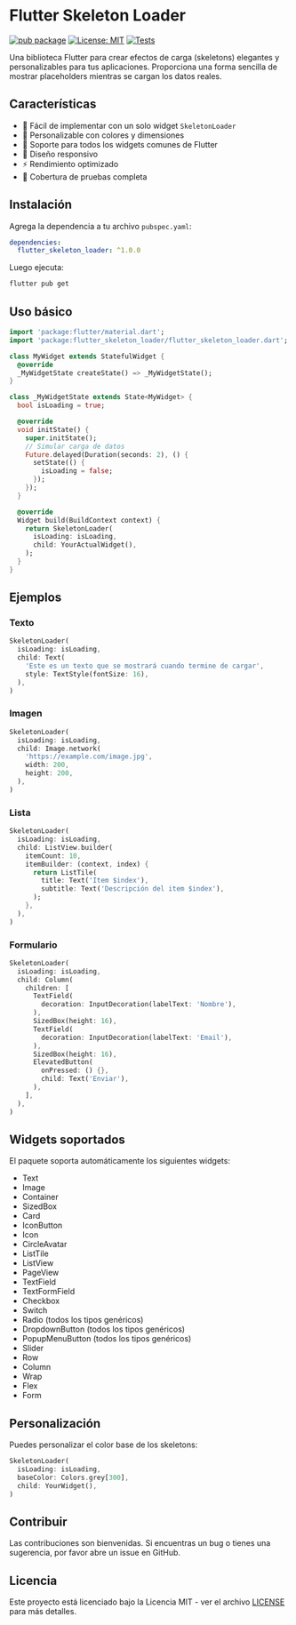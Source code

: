 # Flutter Skeleton Loader

[![pub package](https://img.shields.io/pub/v/flutter_skeleton_loader.svg)](https://pub.dev/packages/flutter_skeleton_loader)
[![License: MIT](https://img.shields.io/badge/License-MIT-yellow.svg)](https://opensource.org/licenses/MIT)
[![Tests](https://github.com/idam/flutter_skeleton_loader/actions/workflows/tests.yml/badge.svg)](https://github.com/idam/flutter_skeleton_loader/actions/workflows/tests.yml)


Una biblioteca Flutter para crear efectos de carga (skeletons) elegantes y personalizables para tus aplicaciones. Proporciona una forma sencilla de mostrar placeholders mientras se cargan los datos reales.

## Características

- 🚀 Fácil de implementar con un solo widget `SkeletonLoader`
- 🎨 Personalizable con colores y dimensiones
- 🔄 Soporte para todos los widgets comunes de Flutter
- 📱 Diseño responsivo
- ⚡ Rendimiento optimizado
- 🧪 Cobertura de pruebas completa

## Instalación

Agrega la dependencia a tu archivo `pubspec.yaml`:

```yaml
dependencies:
  flutter_skeleton_loader: ^1.0.0
```

Luego ejecuta:

```bash
flutter pub get
```

## Uso básico

```dart
import 'package:flutter/material.dart';
import 'package:flutter_skeleton_loader/flutter_skeleton_loader.dart';

class MyWidget extends StatefulWidget {
  @override
  _MyWidgetState createState() => _MyWidgetState();
}

class _MyWidgetState extends State<MyWidget> {
  bool isLoading = true;

  @override
  void initState() {
    super.initState();
    // Simular carga de datos
    Future.delayed(Duration(seconds: 2), () {
      setState(() {
        isLoading = false;
      });
    });
  }

  @override
  Widget build(BuildContext context) {
    return SkeletonLoader(
      isLoading: isLoading,
      child: YourActualWidget(),
    );
  }
}
```

## Ejemplos

### Texto

```dart
SkeletonLoader(
  isLoading: isLoading,
  child: Text(
    'Este es un texto que se mostrará cuando termine de cargar',
    style: TextStyle(fontSize: 16),
  ),
)
```

### Imagen

```dart
SkeletonLoader(
  isLoading: isLoading,
  child: Image.network(
    'https://example.com/image.jpg',
    width: 200,
    height: 200,
  ),
)
```

### Lista

```dart
SkeletonLoader(
  isLoading: isLoading,
  child: ListView.builder(
    itemCount: 10,
    itemBuilder: (context, index) {
      return ListTile(
        title: Text('Item $index'),
        subtitle: Text('Descripción del item $index'),
      );
    },
  ),
)
```

### Formulario

```dart
SkeletonLoader(
  isLoading: isLoading,
  child: Column(
    children: [
      TextField(
        decoration: InputDecoration(labelText: 'Nombre'),
      ),
      SizedBox(height: 16),
      TextField(
        decoration: InputDecoration(labelText: 'Email'),
      ),
      SizedBox(height: 16),
      ElevatedButton(
        onPressed: () {},
        child: Text('Enviar'),
      ),
    ],
  ),
)
```

## Widgets soportados

El paquete soporta automáticamente los siguientes widgets:

- Text
- Image
- Container
- SizedBox
- Card
- IconButton
- Icon
- CircleAvatar
- ListTile
- ListView
- PageView
- TextField
- TextFormField
- Checkbox
- Switch
- Radio (todos los tipos genéricos)
- DropdownButton (todos los tipos genéricos)
- PopupMenuButton (todos los tipos genéricos)
- Slider
- Row
- Column
- Wrap
- Flex
- Form

## Personalización

Puedes personalizar el color base de los skeletons:

```dart
SkeletonLoader(
  isLoading: isLoading,
  baseColor: Colors.grey[300],
  child: YourWidget(),
)
```

## Contribuir

Las contribuciones son bienvenidas. Si encuentras un bug o tienes una sugerencia, por favor abre un issue en GitHub.

## Licencia

Este proyecto está licenciado bajo la Licencia MIT - ver el archivo [LICENSE](LICENSE) para más detalles.
